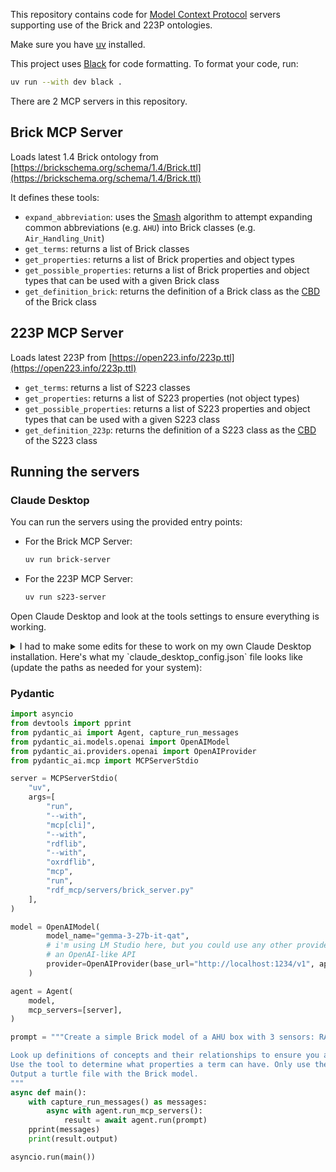 This repository contains code for [Model Context Protocol](https://modelcontextprotocol.io/introduction) servers supporting use of the Brick and 223P ontologies.

Make sure you have [uv](https://docs.astral.sh/uv/) installed. 

This project uses [Black](https://black.readthedocs.io/) for code formatting. To format your code, run:

```bash
uv run --with dev black .
```

There are 2 MCP servers in this repository.

## Brick MCP Server

Loads latest 1.4 Brick ontology from [https://brickschema.org/schema/1.4/Brick.ttl](https://brickschema.org/schema/1.4/Brick.ttl)

It defines these tools:
- `expand_abbreviation`: uses the [Smash](https://dl.acm.org/doi/abs/10.14778/3685800.3685830) algorithm to attempt expanding common abbreviations (e.g. `AHU`) into Brick classes (e.g. `Air_Handling_Unit`)
- `get_terms`: returns a list of Brick classes
- `get_properties`: returns a list of Brick properties and object types
- `get_possible_properties`: returns a list of Brick properties and object types that can be used with a given Brick class
- `get_definition_brick`: returns the definition of a Brick class as the [CBD](https://www.w3.org/submissions/CBD/) of the Brick class

## 223P MCP Server

Loads latest 223P from [https://open223.info/223p.ttl](https://open223.info/223p.ttl)
- `get_terms`: returns a list of S223 classes
- `get_properties`: returns a list of S223 properties (not object types)
- `get_possible_properties`: returns a list of S223 properties and object types that can be used with a given S223 class
- `get_definition_223p`: returns the definition of a S223 class as the [CBD](https://www.w3.org/submissions/CBD/) of the S223 class

## Running the servers

### Claude Desktop

You can run the servers using the provided entry points:

- For the Brick MCP Server:
  ```bash
  uv run brick-server
  ```
- For the 223P MCP Server:
  ```bash
  uv run s223-server
  ```

Open Claude Desktop and look at the tools settings to ensure everything is working.

<details>
<summary>I had to make some edits for these to work on my own Claude Desktop installation. Here's what my `claude_desktop_config.json` file looks like (update the paths as needed for your system):</summary>

```json
{
  "mcpServers": {
    "BrickOntology": {
      "command": "/Users/gabe/.cargo/bin/uv",
      "args": [
        "run",
        "--with",
        "mcp[cli]",
        "--with",
        "rdflib",
        "--with",
        "oxrdflib",
        "mcp",
        "run",
        "/Users/gabe/src/rdf-mcp/rdf_mcp/servers/brick_server.py"
      ]
    },
    "S223Ontology": {
      "command": "/Users/gabe/.cargo/bin/uv",
      "args": [
        "run",
        "--with",
        "mcp[cli]",
        "--with",
        "rdflib",
        "--with",
        "oxrdflib",
        "mcp",
        "run",
        "/Users/gabe/src/rdf-mcp/rdf_mcp/servers/s223_server.py"
      ]
    }
  }
}
```
</details>

### Pydantic

```python
import asyncio
from devtools import pprint
from pydantic_ai import Agent, capture_run_messages
from pydantic_ai.models.openai import OpenAIModel
from pydantic_ai.providers.openai import OpenAIProvider
from pydantic_ai.mcp import MCPServerStdio

server = MCPServerStdio(
    "uv",
    args=[
        "run",
        "--with",
        "mcp[cli]",
        "--with",
        "rdflib",
        "--with",
        "oxrdflib",
        "mcp",
        "run",
        "rdf_mcp/servers/brick_server.py"
    ],
)

model = OpenAIModel(
        model_name="gemma-3-27b-it-qat",
        # i'm using LM Studio here, but you could use any other provider that exposes
        # an OpenAI-like API
        provider=OpenAIProvider(base_url="http://localhost:1234/v1", api_key="lm_studio"),
    )

agent = Agent(
    model,
    mcp_servers=[server],
)

prompt = """Create a simple Brick model of a AHU box with 3 sensors: RAT, SAT and OAT. Also include a SF with a SF command

Look up definitions of concepts and their relationships to ensure you are building a valid Brick model.
Use the tool to determine what properties a term can have. Only use the predicates defined by the ontology.
Output a turtle file with the Brick model.
"""
async def main():
    with capture_run_messages() as messages:
        async with agent.run_mcp_servers():
            result = await agent.run(prompt)
    pprint(messages)
    print(result.output)

asyncio.run(main())
```
